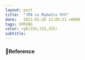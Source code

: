 ```yaml
---
layout: post
title:  "JPA vs Mybatis 차이"
date:   2022-01-26 12:05:21 +0800
tags: SPRING
color: rgb(154,133,255)
subtitle:
--- 
```





### 🧾Reference
